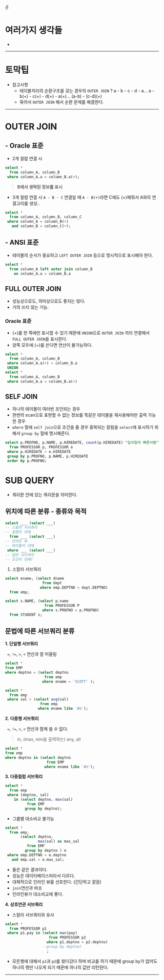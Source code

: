 :v:
# 여러가지 생각들


- 

---
# 토막팁
- 참고사항
  - 테이블끼리의 순환구조를 갖는 경우의 `OUTER JOIN` ?
  a - b - c - d - a...
  a - b(+) - c(+) - d(+) - a(+)...
  (a-b) - (c-d)(+)
  - 묶어서 `OUTER JOIN` 해서 순환 문제를 해결한다.


---
# OUTER JOIN

## - Oracle 표준
- 2개 컬럼 연결 시 
```sql
select * 
  from column_A, column_B
 where column_A.a = column_B.a(+);
 ```
 >**B에서 생략된 정보를 표시**

- 3개 컬럼 연결 시
`A - B - C` 연결일 때 `A - B(+)`라면 C에도 (+)해줘서 A와의 연결고리를 생성..
```sql
select *
  from column_A, column_B, column_C
 where column_A = column_B(+) 
   and column_B = column_C(+);
   ```

## - ANSI 표준
- 테이블의 순서가 중요하고 `LEFT OUTER JOIN` 등으로 명시적으로 표시해야 한다.
```sql
select *
  from column_A left outer join column_B
    on column_A.a = column_B.a
```

## FULL OUTER JOIN
- 성능상으로도, 의미상으로도 좋지는 않다.
- 거의 쓰지 않는 기능.

### Oracle 표준
- (+)를 한 쪽에만 표시할 수 있기 때문에 `UNION`으로 `OUTER JOIN` 끼리 연결해서 `FULL OUTER JOIN`을 표시한다.
- 양쪽 모두에 (+)를 쓴다면 연산이 불가능하다.

```sql
select *
  from column_A, column_B
 where column_A.a(+) = column_B.a
 UNION
select *
  from column_A, column_B
 where column_A.a = column_B.a(+)
 ```

 ## SELF JOIN
 - 하나의 테이블이 여러번 조인되는 경우
 - 한번의 scan으로 표현할 수 없는 정보를 똑같은 테이블을 재사용해야만 출력 가능한 경우
- `where` 절에 `self join`으로 조건을 줄 경우 중복되는 칼럼을 `select`에 표시하기 위해서 `group by` 절에 명시해준다.

```sql
select p.PROFNO, p.NAME, p.HIREDATE, count(p.HIREDATE) "입사일이 빠른사람"
  from PROFESSOR p, PROFESSOR e
 where p.HIREDATE > e.HIREDATE
 group by p.PROFNO, p.NAME, p.HIREDATE
 order by p.PROFNO;
 ```

# SUB QUERY
- 쿼리문 안에 있는 쿼리문을 의미한다.
## 위치에 따른 분류 - 종류와 목적
```sql
select ___ (select ___)
-- 스칼라 서브쿼리
-- 컬럼의 대체
  from ___ (select ___)
-- 인라인 뷰
-- 테이블의 대체
 where ___ (select ___)
-- 일반 서브쿼리
-- 조건의 대체?
```
1. 스칼라 서브쿼리
```sql
select ename, (select dname 
                 from dept
                where emp.DEPTNO = dept.DEPTNO)
  from emp;
  ```
```sql
select s.NAME, (select p.name
                  from PROFESSOR P
                 where s.PROFNO = p.PROFNO)
  from STUDENT s;
  ```

## 문법에 따른 서브쿼리 분류

**1. 단일행 서브쿼리**

` =`, `!=`, `>`, `<` 연산과 잘 어울림
  ```sql
select *
  from EMP
 where deptno = (select deptno
                    from emp
                   where ename = 'SCOTT' );
  ```
```sql
select *
  from emp
 where sal > (select avg(sal)
                from emp
               where ename like 'A%');
  ```


**2. 다중행 서브쿼리**

` =`, `!=`, `>`, `<` 연산과 함께 쓸 수 없다.
  >in, (max, min을 출력하는) any, all
  ```sql
select *
  from emp
 where deptno in (select deptno
                     from EMP
                    where ename like 'A%');
   ```

**3. 다중컬럼 서브쿼리**

```sql
select *
  from emp 
 where (deptno, sal) 
    in (select deptno, max(sal)
          from EMP
         group by deptno);
 ```
- 그룹별 대소비교 불가능
```sql
select *
  from emp,
       (select deptno,
               max(sal) as max_sal
          from EMP
         group by deptno ) e
 where emp.DEPTNO = e.deptno
   and emp.sal = e.max_sal;
 ```
 - 둘은 같은 결과이다.
 - 성능은 데이터베이스따라서 다르다.
 - 대체적으로 인라인 뷰를 선호한다. (간단하고 깔끔)
 - `join`연산과 비슷
 - 인라인뷰가 대소비교에 좋다.

**4. 상호연관 서브쿼리**

- 스칼라 서브쿼리와 유사
```sql
select *
  from PROFESSOR p1
 where p1.pay in (select max(pay)
                    from PROFESSOR p2 
                   where p1.deptno = p2.deptno)
                 --group by deptno)
                   ; 
 ```
- 모든행에 대해서 `p1`과 `p2`를 왔다갔다 하며 비교를 하기 때문에 group by가 없어도 하나의 행만 나오게 되기 때문에 하나의 값만 리턴된다.

--- 